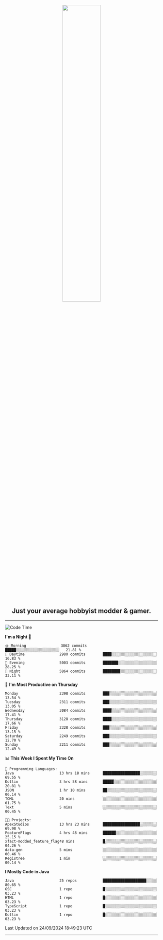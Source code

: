 <div align="center">
  <a href="https://apexmodder.xyz/"><img width="50%" height="50%" src="https://i.imgur.com/pc4HkGz.png"></a>
</div>
<h2 align="center">Just your average hobbyist modder & gamer.</h2>

---

<!--START_SECTION:waka-->
![Code Time](http://img.shields.io/badge/Code%20Time-1%2C478%20hrs%2037%20mins-blue)

**I'm a Night 🦉** 

```text
🌞 Morning                3862 commits        █████░░░░░░░░░░░░░░░░░░░░   21.81 % 
🌆 Daytime                2980 commits        ████░░░░░░░░░░░░░░░░░░░░░   16.83 % 
🌃 Evening                5003 commits        ███████░░░░░░░░░░░░░░░░░░   28.25 % 
🌙 Night                  5864 commits        ████████░░░░░░░░░░░░░░░░░   33.11 % 
```
📅 **I'm Most Productive on Thursday** 

```text
Monday                   2398 commits        ███░░░░░░░░░░░░░░░░░░░░░░   13.54 % 
Tuesday                  2311 commits        ███░░░░░░░░░░░░░░░░░░░░░░   13.05 % 
Wednesday                3084 commits        ████░░░░░░░░░░░░░░░░░░░░░   17.41 % 
Thursday                 3128 commits        ████░░░░░░░░░░░░░░░░░░░░░   17.66 % 
Friday                   2328 commits        ███░░░░░░░░░░░░░░░░░░░░░░   13.15 % 
Saturday                 2249 commits        ███░░░░░░░░░░░░░░░░░░░░░░   12.70 % 
Sunday                   2211 commits        ███░░░░░░░░░░░░░░░░░░░░░░   12.49 % 
```


📊 **This Week I Spent My Time On** 

```text
💬 Programming Languages: 
Java                     13 hrs 18 mins      █████████████████░░░░░░░░   69.55 % 
Kotlin                   3 hrs 58 mins       █████░░░░░░░░░░░░░░░░░░░░   20.81 % 
JSON                     1 hr 10 mins        ██░░░░░░░░░░░░░░░░░░░░░░░   06.14 % 
TOML                     20 mins             ░░░░░░░░░░░░░░░░░░░░░░░░░   01.75 % 
Text                     5 mins              ░░░░░░░░░░░░░░░░░░░░░░░░░   00.45 % 

🐱‍💻 Projects: 
ApexStudios              13 hrs 23 mins      █████████████████░░░░░░░░   69.98 % 
FeatureFlags             4 hrs 48 mins       ██████░░░░░░░░░░░░░░░░░░░   25.15 % 
xfact-modded_feature_flag48 mins             █░░░░░░░░░░░░░░░░░░░░░░░░   04.26 % 
data-gen                 5 mins              ░░░░░░░░░░░░░░░░░░░░░░░░░   00.46 % 
Registree                1 min               ░░░░░░░░░░░░░░░░░░░░░░░░░   00.14 % 
```

**I Mostly Code in Java** 

```text
Java                     25 repos            ████████████████████░░░░░   80.65 % 
GSC                      1 repo              █░░░░░░░░░░░░░░░░░░░░░░░░   03.23 % 
HTML                     1 repo              █░░░░░░░░░░░░░░░░░░░░░░░░   03.23 % 
TypeScript               1 repo              █░░░░░░░░░░░░░░░░░░░░░░░░   03.23 % 
Kotlin                   1 repo              █░░░░░░░░░░░░░░░░░░░░░░░░   03.23 % 
```




 Last Updated on 24/09/2024 18:49:23 UTC
<!--END_SECTION:waka-->

---
